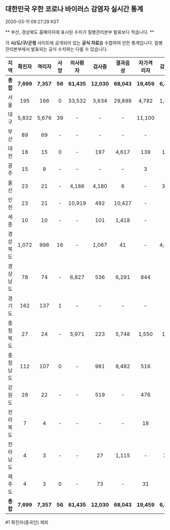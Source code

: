 
## 대한민국 우한 코로나 바이러스 감염자 실시간 통계
2020-03-11 09:27:29 KST

** 부산, 경상북도 홈페이지에 표시된 수치가 질병관리본부 발표보다 적습니다. **

각 **시/도/구/군청** 사이트에 공개되어 있는 **공식 자료**를 수합하여 만든 통계입니다.
질병관리본부에서 발표되는 공식 수치와는 다를 수 있습니다.


|  지역  | 확진자 |  격리자  |  사망  |  의사환자  |  검사중  |  결과음성  |  자가격리자  |  감시중  |  감시해제  |  퇴원  |
|:------:|:------:|:--------:|:--------:|:----------:|:--------:|:----------------:|:------------:|:--------:|:----------:|:--:|
|**총합**|**7,699**|**7,357**|**56**|**61,435**|**12,030**|**68,043**|**19,459**|**6,854**|**9,922**|**279**|
|서울|195|166|0|33,532|3,634|29,898|4,782|1,460|3,322|29|
|대구|5,832|5,676|39|-|-|-|11,100|-|-|117|
|부산|89|69|-|-|-|-|-|-|-|20|
|대전|18|15|0|-|197|4,617|139|139|230|3|
|광주|15|9|-|-|-|-|3|-|-|3|
|울산|23|21|-|4,186|4,180|6|-|354|242|2|
|인천|23|21|-|10,919|492|10,427|-|-|-|2|
|세종|10|10|-|-|101|1,418|-|-|-|-|
|경상북도|1,072|996|16|-|1,067|41|-|4,687|4,587|60|
|경상남도|78|74|-|6,827|536|6,291|844|-|-|4|
|경기도|162|137|1|-|-|-|-|-|-|24|
|충청북도|27|24|-|5,971|223|5,748|1,550|178|1,372|3|
|충청남도|112|107|0|-|981|8,482|516|-|-|1|
|강원도|28|22|-|-|519|-|476|-|-|6|
|전라북도|7|4|-|-|-|-|18|-|-|3|
|전라남도|4|3|-|-|27|1,115|-|36|169|1|
|제주도|4|3|0|-|73|-|31|-|-|1|
|**총합**|**7,699**|**7,357**|**56**|**61,435**|**12,030**|**68,043**|**19,459**|**6,854**|**9,922**|**279**|


#1 확진자(중국인) 제외
    